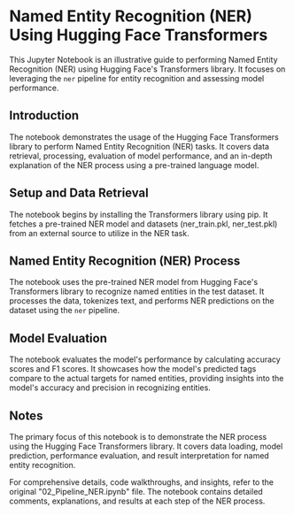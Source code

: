 # Named Entity Recognition (NER) Using Hugging Face Transformers

This Jupyter Notebook is an illustrative guide to performing Named Entity Recognition (NER) using Hugging Face's Transformers library. It focuses on leveraging the `ner` pipeline for entity recognition and assessing model performance.

## Introduction

The notebook demonstrates the usage of the Hugging Face Transformers library to perform Named Entity Recognition (NER) tasks. It covers data retrieval, processing, evaluation of model performance, and an in-depth explanation of the NER process using a pre-trained language model.

## Setup and Data Retrieval

The notebook begins by installing the Transformers library using pip. It fetches a pre-trained NER model and datasets (ner_train.pkl, ner_test.pkl) from an external source to utilize in the NER task.

## Named Entity Recognition (NER) Process

The notebook uses the pre-trained NER model from Hugging Face's Transformers library to recognize named entities in the test dataset. It processes the data, tokenizes text, and performs NER predictions on the dataset using the `ner` pipeline.

## Model Evaluation

The notebook evaluates the model's performance by calculating accuracy scores and F1 scores. It showcases how the model's predicted tags compare to the actual targets for named entities, providing insights into the model's accuracy and precision in recognizing entities.

## Notes

The primary focus of this notebook is to demonstrate the NER process using the Hugging Face Transformers library. It covers data loading, model prediction, performance evaluation, and result interpretation for named entity recognition.

For comprehensive details, code walkthroughs, and insights, refer to the original "02_Pipeline_NER.ipynb" file. The notebook contains detailed comments, explanations, and results at each step of the NER process.
